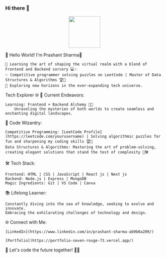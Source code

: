 ### Hi there 👋

<div id="header" align="center">
  <img src="https://media.giphy.com/media/M9gbBd9nbDrOTu1Mqx/giphy.gif" width="100"/>
</div>

🚀 Hello World! I'm Prashant Sharma👋

    🌱 Learning the art of shaping the virtual realm with a blend of Frontend and Backend sorcery 💻✨
    💡 Competitive programmer solving puzzles on LeetCode | Master of Data Structures & Algorithms 🏆🧠
    🚀 Exploring new horizons in the ever-expanding tech universe.

Tech Explorer 🌐 
💼 Current Endeavors:

    Learning: Frontend + Backend Alchemy 🧪🚀
        Unraveling the mysteries of both worlds to create seamless and enchanting digital landscapes.

🧠 Code Wizardry:

    Competitive Programming: [LeetCode Profile](https://leetcode.com/yourusername) | Solving algorithmic puzzles for fun and sharpening my coding skills 🏆🚀
    Data Structures & Algorithms: Mastering the art of problem-solving, creating elegant solutions that stand the test of complexity 🧠🛠️

🛠️ Tech Stack:

    Frontend: HTML | CSS | JavaScript | React js | Next js
    Backend: Node.js | Express | MongoDB
    Magic Ingredients: Git | VS Code | Canva

📚 Lifelong Learner:

    Constantly diving into the sea of knowledge, seeking to evolve and innovate.
    Embracing the exhilarating challenges of technology and design.

🌐 Connect with Me:

    [LinkedIn](https://www.linkedin.com/in/prashant-sharma-ab9b0a209/)
    
    [Portfolio](https://portfolio-seven-rouge-73.vercel.app/)

🚀 Let's code the future together! 🌌✨
